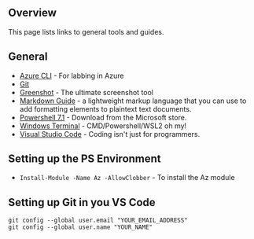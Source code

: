## Overview
This page lists links to general tools and guides.

## General
* [Azure CLI](https://docs.microsoft.com/en-us/cli/azure/install-azure-cli) - For labbing in Azure
* [Git](https://gitforwindows.org/)
* [Greenshot](https://getgreenshot.org/) - The ultimate screenshot tool
* [Markdown Guide](https://www.markdownguide.org/) - a lightweight markup language that you can use to add formatting elements to plaintext text documents.
* [Powershell 7.1](https://www.microsoft.com/en-us/p/powershell/9mz1snwt0n5d?activetab=pivot:overviewtab) - Download from the Microsoft store.
* [Windows Terminal](https://www.microsoft.com/en-us/p/windows-terminal/9n0dx20hk701?activetab=pivot:overviewtab) - CMD/Powershell/WSL2 oh my!
* [Visual Studio Code](https://code.visualstudio.com/download) - Coding isn't just for programmers.

## Setting up the PS Environment
* `Install-Module -Name Az -AllowClobber` - To install the Az module

## Setting up Git in you VS Code
```git
git config --global user.email "YOUR_EMAIL_ADDRESS"
git config --global user.name "YOUR_NAME"
```

